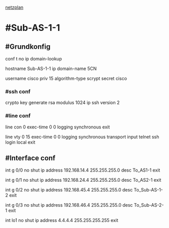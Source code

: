 [netzplan](../angabe/netzplan.md)
# #Sub-AS-1-1

## #Grundkonfig
conf t
no ip domain-lookup

hostname Sub-AS-1-1
ip domain-name 5CN

username cisco priv 15 algorithm-type scrypt secret cisco

### #ssh conf
crypto key generate rsa modulus 1024
ip ssh version 2


### #line conf

line con 0 
exec-time 0 0
logging synchronous
exit

line vty 0 15
exec-time 0 0
logging synchronous
transport input telnet ssh
login local
exit

## #Interface conf

int g 0/0
no shut
ip address 192.168.14.4 255.255.255.0
desc To_AS1-1
exit

int g 0/1
no shut
ip address 192.168.24.4 255.255.255.0
desc To_AS2-1
exit

int g 0/2 
no shut
ip address 192.168.45.4 255.255.255.0 
desc To_Sub-AS-1-2
exit

int g 0/3
no shut 
ip address 192.168.46.4 255.255.255.0
desc To_Sub-AS-2-1
exit

int lo1
no shut
ip address 4.4.4.4 255.255.255.255 
exit



